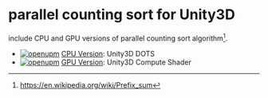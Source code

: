 # parallel counting sort for Unity3D
include CPU and GPU versions of parallel counting sort algorithm[^1].
- [![openupm](https://img.shields.io/npm/v/com.quabug.parallel-counting-sort.cpu?label=openupm&registry_uri=https://package.openupm.com)](https://openupm.com/packages/com.quabug.parallel-counting-sort.cpu/) [CPU Version](Packages/com.quabug.parallel-counting-sort.cpu): Unity3D DOTS
- [![openupm](https://img.shields.io/npm/v/com.quabug.parallel-counting-sort.gpu?label=openupm&registry_uri=https://package.openupm.com)](https://openupm.com/packages/com.quabug.parallel-counting-sort.gpu/) [GPU Version](Packages/com.quabug.parallel-counting-sort.gpu): Unity3D Compute Shader

[^1]: https://en.wikipedia.org/wiki/Prefix_sum
